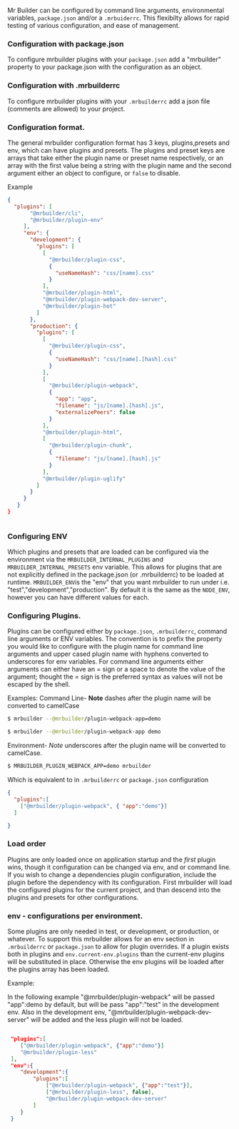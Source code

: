 Mr Builder can be configured by command line arguments, environmental variables,
`package.json` and/or a `.mrbuiderrc`. This flexibilty allows for rapid testing
of various configuration, and ease of management.


### Configuration with package.json
To configure mrbuilder plugins with your `package.json`
add a "mrbuilder" property to your package.json with the configuration
as an object.

### Configuration with .mrbuilderrc
To configure mrbuilder plugins with your `.mrbuilderrc`
add a json file (comments are allowed) to your project.


### Configuration format.
The general mrbuilder configuration format has 3 keys, plugins,presets and env,
which can have plugins and presets.  The plugins and preset keys are arrays
that take either the plugin name or preset name respectively, or an array with
the first value being a string with the plugin name and the second argument either
an object to configure, or `false` to disable.



Example
```json
{
  "plugins": [
       "@mrbuilder/cli",
       "@mrbuilder/plugin-env"
     ],
     "env": {
       "development": {
         "plugins": [
           [
             "@mrbuilder/plugin-css",
             {
               "useNameHash": "css/[name].css"
             }
           ],
           "@mrbuilder/plugin-html",
           "@mrbuilder/plugin-webpack-dev-server",
           "@mrbuilder/plugin-hot"
         ]
       },
       "production": {
         "plugins": [
           [
             "@mrbuilder/plugin-css",
             {
               "useNameHash": "css/[name].[hash].css"
             }
           ],
           [
             "@mrbuilder/plugin-webpack",
             {
               "app": "app",
               "filename": "js/[name].[hash].js",
               "externalizePeers": false
             }
           ],
           "@mrbuilder/plugin-html",
           [
             "@mrbuilder/plugin-chunk",
             {
               "filename": "js/[name].[hash].js"
             }
           ],
           "@mrbuilder/plugin-uglify"
         ]
       }
     }
   }
}



```

### Configuring ENV
Which plugins and presets that are loaded can be configured via the environment
via the `MRBUILDER_INTERNAL_PLUGINS` and `MRBUILDER_INTERNAL_PRESETS` env variable.
This allows for plugins that are not explicitly defined in the package.json (or
.mrbuilderrc) to be loaded at runtime.  `MRBUILDER_ENV`is the "env" that you
want mrbuilder to run under i.e. "test","development","production".  By default
it is the same as the `NODE_ENV`, however you can have different values for each.

### Configuring Plugins.
Plugins can be configured either by `package.json`, `.mrbuilderrc`, command
line arguments or ENV variables.   The convention is to prefix the property
you would like to configure with the plugin name for command line arguments
and upper cased plugin name with hyphens converted to underscores for env variables. For command line arguments
either arguments can either have an = sign or a space to denote the value of
the argument; thought the = sign is the preferred syntax as values will not
be escaped by the shell.

Examples:
Command Line-
**Note** dashes after the plugin name will be converted to camelCase
```sh
$ mrbuilder --@mrbuilder/plugin-webpack-app=demo
```
```sh
$ mrbuilder --@mrbuilder/plugin-webpack-app demo
```

Environment-
*Note* underscores after the plugin name will be converted to camelCase.
```sh
$ MRBUILDER_PLUGIN_WEBPACK_APP=demo mrbuilder
```

Which is equivalent to in `.mrbuilderrc` or `package.json` configuration
```json
{
  "plugins":[
    ["@mrbuilder/plugin-webpack", { "app":"demo"}]
  ]

}
```

### Load order
Plugins are only loaded once on application startup and the *first* plugin wins,
though it configuration can be changed via env, and or command line.  If you
wish to change a dependencies plugin configuration, include the plugin before
the dependency with its configuration.  First mrbuilder will load the configured
plugins for the current project, and than descend into the plugins and presets
for other configurations.

### env - configurations per environment.
Some plugins are only needed in test, or development, or production, or whatever.
To support this mrbuilder allows for an env section in `.mrbuilderrc` or `package.json`
to allow for plugin overrides.   If a plugin exists both in plugins and `env.current-env.plugins`
than the current-env plugins will be substituted in place.  Otherwise the env
plugins will be loaded after the plugins array has been loaded.

Example:

In the following example "@mrbuilder/plugin-webpack" will be passed "app":demo by
default, but will be pass "app":"test" in the development env.  Also in the
development env, "@mrbuilder/plugin-webpack-dev-server" will be added and the
less plugin will not be loaded.

```json

 "plugins":[
    ["@mrbuilder/plugin-webpack", {"app":"demo"}]
    "@mrbuilder/plugin-less"
 ],
 "env":{
    "development":{
        "plugins":[
            ["@mrbuilder/plugin-webpack", {"app":"test"}],
            ["@mrbuilder/plugin-less", false],
            "@mrbuilder/plugin-webpack-dev-server"
        ]
    }
 }



```
